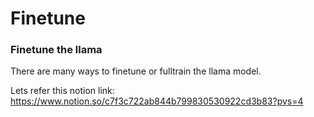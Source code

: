 # Finetune

### Finetune the llama

There are many ways to finetune or fulltrain the llama model.

Lets refer this notion link: https://www.notion.so/c7f3c722ab844b799830530922cd3b83?pvs=4

